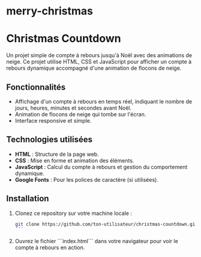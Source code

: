 # merry-christmas

# Christmas Countdown

Un projet simple de compte à rebours jusqu'à Noël avec des animations de neige. Ce projet utilise HTML, CSS et JavaScript pour afficher un compte à rebours dynamique accompagné d'une animation de flocons de neige.

## Fonctionnalités

- Affichage d'un compte à rebours en temps réel, indiquant le nombre de jours, heures, minutes et secondes avant Noël.
- Animation de flocons de neige qui tombe sur l'écran.
- Interface responsive et simple.

## Technologies utilisées

- **HTML** : Structure de la page web.
- **CSS** : Mise en forme et animation des éléments.
- **JavaScript** : Calcul du compte à rebours et gestion du comportement dynamique.
- **Google Fonts** : Pour les polices de caractère (si utilisées).

## Installation

1. Clonez ce repository sur votre machine locale :

   ```bash
   git clone https://github.com/ton-utilisateur/christmas-countdown.git
   ´´´
   ```

2. Ouvrez le fichier ´´´index.html´´´ dans votre navigateur pour voir le compte à rebours en action.
